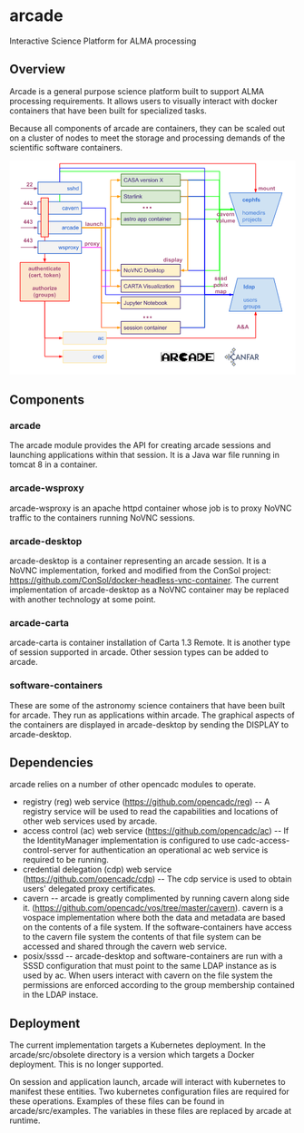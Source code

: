 # arcade
Interactive Science Platform for ALMA processing

## Overview
Arcade is a general purpose science platform built to support ALMA processing requirements.  It allows users to visually interact with docker containers that have been built for specialized tasks.

Because all components of arcade are containers, they can be scaled out on a cluster of nodes to meet the storage and processing demands of the scientific software containers.

![ARCADE-architecture](ARCADE-architecture-0.2.png)

## Components

### arcade
The arcade module provides the API for creating arcade sessions and launching applications within that session.  It is a Java war file running in tomcat 8 in a container.

### arcade-wsproxy
arcade-wsproxy is an apache httpd container whose job is to proxy NoVNC traffic to the containers running NoVNC sessions.

### arcade-desktop
arcade-desktop is a container representing an arcade session.  It is a NoVNC implementation, forked and modified from the ConSol project:  https://github.com/ConSol/docker-headless-vnc-container.
The current implementation of arcade-desktop as a NoVNC container may be replaced with another technology at some point.

### arcade-carta
arcade-carta is container installation of Carta 1.3 Remote.  It is another type of session supported in arcade.  Other session types can be added to arcade.

### software-containers
These are some of the astronomy science containers that have been built for arcade.  They run as applications within arcade.  The graphical aspects of the containers are displayed in arcade-desktop by sending the DISPLAY to arcade-desktop.

## Dependencies

arcade relies on a number of other opencadc modules to operate.
* registry (reg) web service (https://github.com/opencadc/reg) -- A registry service will be used to read the capabilities and locations of other web services used by arcade.
* access control (ac) web service (https://github.com/opencadc/ac) -- If the IdentityManager implementation is configured to use cadc-access-control-server for authentication an operational ac web service is required to be running.
* credential delegation (cdp) web service (https://github.com/opencadc/cdp) -- The cdp service is used to obtain users' delegated proxy certificates.
* cavern -- arcade is greatly complimented by running cavern along side it.  (https://github.com/opencadc/vos/tree/master/cavern).  cavern is a vospace implementation where both the data and metadata are based on the contents of a file system.  If the software-containers have access to the cavern file system the contents of that file system can be accessed and shared through the cavern web service.
* posix/sssd -- arcade-desktop and software-containers are run with a SSSD configuration that must point to the same LDAP instance as is used by ac.  When users interact with cavern on the file system the permissions are enforced according to the group membership contained in the LDAP instace.

## Deployment
The current implementation targets a Kubernetes deployment.  In the arcade/src/obsolete directory is a version which targets a Docker deployment.  This is no longer supported.

On session and application launch, arcade will interact with kubernetes to manifest these entities.  Two kubernetes configuration files are required for these operations.  Examples of these files can be found in arcade/src/examples.  The variables in these files are replaced by arcade at runtime.

